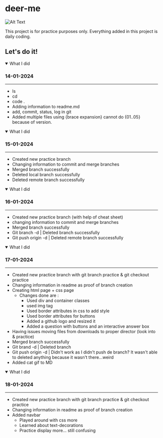 # deer-me

![Alt Text](https://media.giphy.com/media/vFKqnCdLPNOKc/giphy.gif)

This project is for practice purposes only.
Everything added in this project is daily coding.

## Let's do it!

<details open>

### 14-01-2024
---
<summary>What I did</summary>

- ls 
- cd
- code .
- Adding information to readme.md
- add, commit, status, log in git
- Added multiple files using {brace expansion} cannot do {01..05} because of version.
</details>
<details open>

### 15-01-2024
---
<summary>What I did</summary>

- Created new practice branch
- Changing information to commit and merge branches
- Merged branch successfully
- Deleted local branch successfully
- Deleted remote branch successfully
</details>
<details open>

### 16-01-2024
---
<summary>What I did</summary>

- Created new practice branch (with help of cheat sheet)
- changing information to commit and merge branches
- Merged branch successfully
- Git branch -d <branch-name> | Deleted branch successfully
- Git push origin -d <branch-name> | Deleted remote branch successfully
</details>
<details open>

### 17-01-2024
---
<summary>What I did</summary>

- Created new practice branch with git branch practice & git checkout practice
- Changing information in readme as proof of branch creation
- Creating html page + css page
    - Changes done are :
        - Used div and container classes
        - used img tag
        - Used border attributes in css to add style
        - Used border attributes for buttons
        - Added a github logo and resized it
        - Added a question with buttons and an interactive answer box
- Having issues moving files from downloads to proper director (look into & practice)
- Merged branch successfully
- Git brand -d <branc-name> | Deleted branch
- Git push origin -d | Didn't work as I didn't push de branch? It wasn't able to deleted anything because it wasn't there...weird
- Added cat gif to MD
</details>

<details open>

### 18-01-2024
---
<summary>What I did</summary>

- Created new practice branch with git branch practice & git checkout practice
- Changing information in readme as proof of branch creation
- Added navbar
    - Played around with css more
    - Learned about text-decorations
    - Practice display more... still confusing
</details>